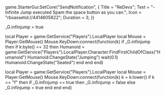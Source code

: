 game.StarterGui:SetCore("SendNotification", {
    Title = "ReDevs";
    Text = "- Infinite Jump executed Spam the space button as you can.";
    Icon = "rbxassetid://4414605822";
    Duration = 3;
})
 
_G.infinjump = true
 
local Player = game:GetService("Players").LocalPlayer
local Mouse = Player:GetMouse()
Mouse.KeyDown:connect(function(k)
if _G.infinjump then
if k:byte() == 32 then
Humanoid = game:GetService("Players").LocalPlayer.Character:FindFirstChildOfClass("Humanoid")
Humanoid:ChangeState("Jumping")
wait(0.1)
Humanoid:ChangeState("Seated")
end
end
end)
 
local Player = game:GetService("Players").LocalPlayer
local Mouse = Player:GetMouse()
Mouse.KeyDown:connect(function(k)
k = k:lower()
if k == "f" then
if _G.infinjump == true then
_G.infinjump = false
else
_G.infinjump = true
end
end
end)
